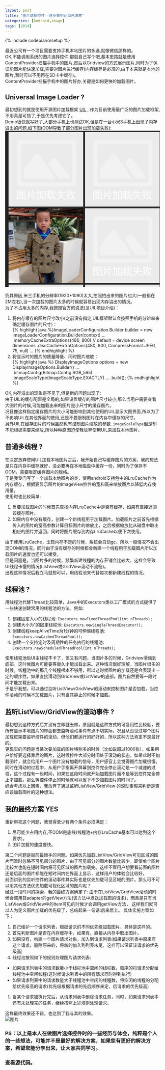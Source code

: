 ```yaml
---
layout: post
title: "图片选择控件--逐步做到让自己满意"
categories: [Android,image]
tags: [2014]
---
```

{% include codepiano/setup %}

最近公司有一个项目需要支持手机本地图片的多选,就像微信那样的。  
OK,不能调用系统的图片选择控件,那就自己写个吧,基本思路就是使用ContentProvider扫描手机中的图片,然后以Gridview的方式展示图片,同时为了保证能图片能快速加载,需要对图片进行缓存(内存缓存是必须的,由于本来就是本地的图片,暂时可以不用再在SD卡中缓存)。  
ContentProvider扫描手机中的图片好办,关键是如何更快的加载图片。  

## Universal Image Loader ?
最初想到的就是使用开源图片加载框架 [UIL](https://github.com/nostra13/Android-Universal-Image-Loader)  , 作为目前使用最广泛的图片加载框架,不用真是可惜了,于是优先考虑它了。  
Demo很快就写好了,大部分手机上也测试OK,但是在一台小米3手机上出现了内存溢出的问题,如下图(OOM导致了部分图片出现加载失败):   
![图片](/image/image_chooser_1.png)

究其原因,米三手机的分辨率(1920*1080)太大,拍照拍出来的图片也大(一般都在2M左右),当一次加载的图片太多的时候就容易出现内存溢出的情况。  
为了不占用太多的内存,我按照官方的说法(见UIL项目介绍)：  

1. 将内存缓存的图片尺寸改小(之前没有指定,UIL框架默认会按照手机的分辨率来确定缓存图片的尺寸)：  
{% highlight java %}ImageLoaderConfiguration.Builder builder = new ImageLoaderConfiguration.Builder(context)
        ...
        .memoryCacheExtraOptions(480, 800) // default = device screen dimensions
        .discCacheExtraOptions(480, 800, CompressFormat.JPEG, 75, null)
        ...
{% endhighlight %}
1. 将显示时的图片的质量降低、同时图片缩放：  
{% highlight java %}
DisplayImageOptions options = new DisplayImageOptions.Builder()
            ...
            .bitmapConfig(Bitmap.Config.RGB_565)
            .imageScaleType(ImageScaleType.EXACTLY)
            ...
            .build();
{% endhighlight %}  

OK,内存溢出的现象是不见了,但是新的问题出现了:  
由于UIL的缓存配置是全局的,如果设置缓存的图片尺寸较小,那么当用户需要查看大图片的时候,可能加载出来的图片是小尺寸的缓存图片。  
况且像这样指定缓存图片的大小可能影响到其他使用的UIL显示大图界面,所以为了不影响UIL在其他界面的使用,还是不要限制图片在内存中缓存的尺寸。  
另外UIL在缓存图片的时候虽然也有控制图片缩放的参数```.imageScaleType```但是却不能根据需要来缩放,所以种种原因迫使我放弃使用UIL来加载本地图片。  

## 普通多线程 ?
在决定放弃使用UIL加载本地图片之后，我开始自己写缓存图片的方案，我的想法是只在内存中缓存就好，没必要再在本地磁盘中缓存一份，同时为了保存不OOM，需要限定缓存图片的规格。  
于是我专门写了一个加载本地图片的类，使用android支持包中的LruCache作为内存缓存，根据要显示图片的ImageView控件的宽和高来缩放图片以降低内存使用量。  
使用时也比较简单:  

1. 当要加载图片的时候首先查找内存LruCache中是否有缓存，如果有直接返回该缓存图片。  
1. 如果内存中没有缓存，创建一个新线程用于加载图片。加载图片之前首先根据传入的图片的宽高参数计算目标图片的缩放比，之后根据缩放比从磁盘中取出相应的图片并返回，同时将图片缓存到内存LruCache以便下次使用。


由于使用LruCache，出现内存不足的时候，系统会自动gc，所以一般情况不会出现OOM的情况。同时由于没有缓存的时候都会新建一个线程用于加载图片所以加载图片的速度也还可以接受。  
但是问题是，当图片多的时候，频繁新建线程的内存开销会比较大，这样会导致UI线程卡慢的情况(ListView或GridView滚动不流畅)。  
出现这种情况后我立马就想可以，用线程池来代替每次都新建线程的情况。  

## 线程池 ?
用线程池代替Thread比较简单，Java中的Executors类以工厂模式的方式提供了一些快速创建常用的线程池的方法。例如:  

1. 创建固定大小的线程池: ```Executors.newFixedThreadPool(int nThreads);```  
1. 创建大小为1的固定线程池: ```Executors.newSingleThreadExecutor();```  
1. 创建线程keepAliveTime为1分钟的可伸缩线程池: ```Executors.newCachedThreadPool();```  
1. 创建一个支持定时及周期性的任务执行的线程池: ```Executors.newScheduledThreadPool(int nThreads);``` 

使用线程池后UI主线程不卡了，但又有问题，当图片多的时候，Gridview滑动到底部，这时候图片可能要等很久才能加载出来。这种情况很好理解，当图片很多的时候，线程池中的那几个线程根本不够用，所以这时候图片的加载还是会表现出一定的顺序性。如果直接滑动到GridView或ListView的底部，图片自然要等一段时间才能加载出来。  
于是乎我想，可以通过监听ListView/GridView的滚动来控制图片是否加载，当控件滚动的时候不加载图片，只有当其静止的时候才加载。

## 监听ListView/GridView的滚动事件 ?
最初想到这种方式后并没有立即就去做，原因就是这种方式的可复用性比较低，要所有显示本地图片的界面都去监听滚动事件有点不切实际，况且从没见过哪个图片加载框架要监听控件的滚动，但他们都运行的好好的，所以这种方法肯定不是最好的。  
更现实的问题是当某次要加载的图片特别多的时候（比如说超过1000张），如果用户恰好要选择靠后的图片，这时候控件大部分时间处于滚动的状态，如果此时不加载图片，就会给用户一个图片没有加载的信号，用户感官上会觉得图片加载很慢。同时在滑动的过程中，从用户手指离开屏幕到控件完全停止滚动是一个减速的过程，这个过程有一段时间，如果在这段时间就开始加载图片而不是等到控件完全停止才加载，那么等控件停止的时候就可以省下不少加载图片的时间了。  
综合考虑以上因素，我放弃了通过监听ListView/GridView 的滚动事假来判断是否应该加载图片的这种想法。  

## 我的最终方案 YES
重新审视这个问题，我觉得至少有两个条件必须满足：  

1. 尽可能少占用内存,不OOM是底线(线程池+内存LruCache基本可以达到这个要求)。  
1. 图片加载的速度要快。  

第二个问题是目前最棘手的问题。如果优先加载ListView/GridView可见区域的图片而暂时忽略不可见部分的图片，由于可见部分的图片数量比较少，即使单个图片比较大也能在短时间内将可见区域的图片加载完。这样不管用户想要看前面的图片还是后面的图片都能在短时间内在界面上显示，这样用户的体验会比较好。  
前面讲到的监听控件的滚动事件其实际也是优先加载可见区域的图片。那么可不可以用其他方法优先加载可视化区域的图片呢？  
经过一段时间的探索，我的最终方案确定了: 
由于在ListView/GridView滚动的时候会调用其adapter的getView方法(该方法中发送加载图的请求)，而且是只有当ListView或GridView中的Item可见的时候才会调用getView方法，
这样我们就可以人为定义图片加载的优先级了，总结起来一句话:后来居上。 具体实施方案如下： 

1. 自己维护一个请求列表，根据请求的不同优先级加载图片，具体是这样的。  
1. 首先判断图片是否在内存缓存中，如果有，直接从内存中取出图片。  
1. 如果没有，构建一个图片请求对象，加入到请求列表(如果请求列表中原来有这个请求，删除原来的，将新的加入到列表末尾，这样可以保证该请求的优先级高)  
1. 线程池按照如下的规则处理图片请求列表:  
 + 如果请求列表中的请求数量小于线程池中空闲的线程数，顺序的将请求分配给线程池中空闲线程(这时候请求列表中的所有请求同时得到执行)  
 + 如果请求列表中的请求数量大于线程池中空闲的线程数，将空闲的线程的分配给优先级高的请求(优先级根据请求的先后顺序来定，后请求的优先级高)  
1. 当某个请求被执行完后，从请求列表中删除请求任务，同时，如果请求列表中还有未处理完的任务，继续按照上述规则处理请求。  

这样最终效果还不错，也达到了我与其的效果。  
![图片](https://raw.github.com/likebamboo/ImageChooser/master/screenCapture/device-2014-04-28-140920.png)  

### PS：以上是本人在做图片选择控件时的一些经历与体会，纯粹是个人的一些想法，可能并不是最好的解决方案，如果您有更好的解决方案，希望您能分享出来，让大家共同学习。  

### 查看[源代码](https://github.com/likebamboo/ImageChooser)。
